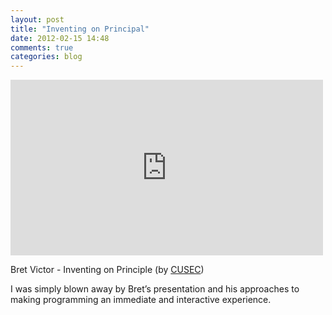 ```yaml
---
layout: post
title: "Inventing on Principal"
date: 2012-02-15 14:48
comments: true
categories: blog
---
```


<iframe src="http://player.vimeo.com/video/36579366?byline=0" width="500" height="281" frameborder="0" webkitAllowFullScreen mozallowfullscreen allowFullScreen></iframe>

Bret Victor - Inventing on Principle (by [CUSEC])

I was simply blown away by Bret’s presentation and his approaches to making programming an immediate and interactive experience.

[CUSEC]: http://vimeo.com/36579366